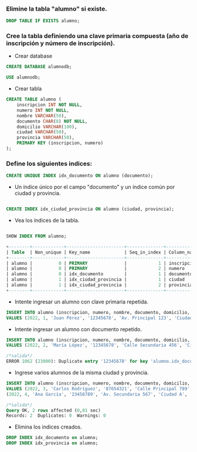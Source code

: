
### Elimine la tabla "alumno" si existe.

```sql
DROP TABLE IF EXISTS alumno;
```

### Cree la tabla definiendo una clave primaria compuesta (año de inscripción y número de inscripción).

- Crear database

```sql
CREATE DATABASE alumnodb;

USE alumnodb;
```

- Crear tabla

```sql
CREATE TABLE alumno (
    inscripcion INT NOT NULL,
    numero INT NOT NULL,
    nombre VARCHAR(50),
    documento CHAR(8) NOT NULL,
    domicilio VARCHAR(100),
    ciudad VARCHAR(50),
    provincia VARCHAR(50),
    PRIMARY KEY (inscripcion, numero)
);
```

### Define los siguientes indices:

```sql
CREATE UNIQUE INDEX idx_documento ON alumno (documento);
```

- Un índice único por el campo "documento" y un índice común por ciudad y provincia.
  
```sql

CREATE INDEX idx_ciudad_provincia ON alumno (ciudad, provincia);

```

- Vea los índices de la tabla.

```sql

SHOW INDEX FROM alumno;

+--------+------------+----------------------+--------------+-------------+-----------+-------------+----------+--------+------+------------+---------+---------------+---------+------------+
| Table  | Non_unique | Key_name             | Seq_in_index | Column_name | Collation | Cardinality | Sub_part | Packed | Null | Index_type | Comment | Index_comment | Visible | Expression |
+--------+------------+----------------------+--------------+-------------+-----------+-------------+----------+--------+------+------------+---------+---------------+---------+------------+
| alumno |          0 | PRIMARY              |            1 | inscripcion | A         |           0 |     NULL |   NULL |      | BTREE      |         |               | YES     | NULL       |
| alumno |          0 | PRIMARY              |            2 | numero      | A         |           0 |     NULL |   NULL |      | BTREE      |         |               | YES     | NULL       |
| alumno |          0 | idx_documento        |            1 | documento   | A         |           0 |     NULL |   NULL |      | BTREE      |         |               | YES     | NULL       |
| alumno |          1 | idx_ciudad_provincia |            1 | ciudad      | A         |           0 |     NULL |   NULL | YES  | BTREE      |         |               | YES     | NULL       |
| alumno |          1 | idx_ciudad_provincia |            2 | provincia   | A         |           0 |     NULL |   NULL | YES  | BTREE      |         |               | YES     | NULL       |
+--------+------------+----------------------+--------------+-------------+-----------+-------------+----------+--------+------+------------+---------+---------------+---------+------------+

```

- Intente ingresar un alumno con clave primaria repetida.

```sql
INSERT INTO alumno (inscripcion, numero, nombre, documento, domicilio, ciudad, provincia)
VALUES (2022, 1, 'Juan Pérez', '12345678', 'Av. Principal 123', 'Ciudad A', 'Provincia X');
```

- Intente ingresar un alumno con documento repetido.

```sql
INSERT INTO alumno (inscripcion, numero, nombre, documento, domicilio, ciudad, provincia)
VALUES (2022, 2, 'María López', '12345678', 'Calle Secundaria 456', 'Ciudad B', 'Provincia Y');

/*salida*/
ERROR 1062 (23000): Duplicate entry '12345678' for key 'alumno.idx_documento'

```

- Ingrese varios alumnos de la misma ciudad y provincia.

```sql
INSERT INTO alumno (inscripcion, numero, nombre, documento, domicilio, ciudad, provincia)
VALUES (2022, 3, 'Carlos Rodríguez', '87654321', 'Calle Principal 789', 'Ciudad A', 'Provincia X'),
(2022, 4, 'Ana García', '23456789', 'Av. Secundaria 567', 'Ciudad A', 'Provincia X');

/*salida*/
Query OK, 2 rows affected (0,01 sec)
Records: 2  Duplicates: 0  Warnings: 0

```

- Elimina los indices creados.
```sql
DROP INDEX idx_documento on alumno;
DROP INDEX idx_provincia on alumno;
```
